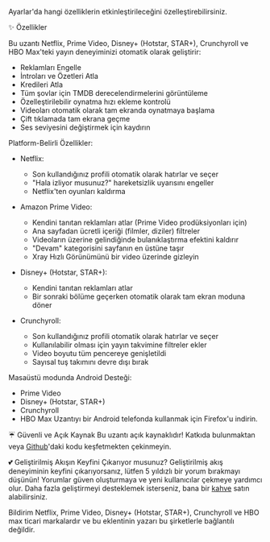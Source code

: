 Ayarlar'da hangi özelliklerin etkinleştirileceğini özelleştirebilirsiniz.

✨ Özellikler

Bu uzantı Netflix, Prime Video, Disney+ (Hotstar, STAR+), Crunchyroll ve HBO Max'teki yayın deneyiminizi otomatik olarak geliştirir:

- Reklamları Engelle
- İntroları ve Özetleri Atla
- Kredileri Atla
- Tüm şovlar için TMDB derecelendirmelerini görüntüleme
- Özelleştirilebilir oynatma hızı ekleme kontrolü
- Videoları otomatik olarak tam ekranda oynatmaya başlama
- Çift tıklamada tam ekrana geçme
- Ses seviyesini değiştirmek için kaydırın

Platform-Belirli Özellikler:

- Netflix:

    - Son kullandığınız profili otomatik olarak hatırlar ve seçer
    - "Hala izliyor musunuz?" hareketsizlik uyarısını engeller
    - Netflix'ten oyunları kaldırma

- Amazon Prime Video:

    - Kendini tanıtan reklamları atlar (Prime Video prodüksiyonları için)
    - Ana sayfadan ücretli içeriği (filmler, diziler) filtreler
    - Videoların üzerine gelindiğinde bulanıklaştırma efektini kaldırır
    - "Devam" kategorisini sayfanın en üstüne taşır
    - Xray Hızlı Görünümünü bir video üzerinde gizleyin

- Disney+ (Hotstar, STAR+):

    - Kendini tanıtan reklamları atlar
    - Bir sonraki bölüme geçerken otomatik olarak tam ekran moduna döner

- Crunchyroll:
    - Son kullandığınız profili otomatik olarak hatırlar ve seçer
    - Kullanılabilir olması için yayın takvimine filtreler ekler
    - Video boyutu tüm pencereye genişletildi
    - Sayısal tuş takımını devre dışı bırak

Masaüstü modunda Android Desteği:

- Prime Video
- Disney+ (Hotstar, STAR+)
- Crunchyroll
- HBO Max
  Uzantıyı bir Android telefonda kullanmak için Firefox'u indirin.

☔ Güvenli ve Açık Kaynak
Bu uzantı açık kaynaklıdır! Katkıda bulunmaktan veya [Github](https://github.com/Dreamlinerm/Netflix-Prime-Auto-Skip)'daki kodu keşfetmekten çekinmeyin.

💕 Geliştirilmiş Akışın Keyfini Çıkarıyor musunuz?
Geliştirilmiş akış deneyiminin keyfini çıkarıyorsanız, lütfen 5 yıldızlı bir yorum bırakmayı düşünün! Yorumlar güven oluşturmaya ve yeni kullanıcılar çekmeye yardımcı olur.
Daha fazla geliştirmeyi desteklemek isterseniz, bana bir [kahve](https://github.com/sponsors/Dreamlinerm) satın alabilirsiniz.

Bildirim
Netflix, Prime Video, Disney+ (Hotstar, STAR+), Crunchyroll ve HBO max ticari markalardır ve bu eklentinin yazarı bu şirketlerle bağlantılı değildir.
